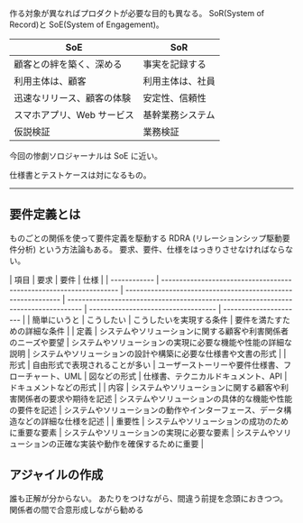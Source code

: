 作る対象が異なればプロダクトが必要な目的も異なる。
SoR(System of Record)と SoE(System of Engagement)。

| SoE                        | SoR              |
| -------------------------- | ---------------- |
| 顧客との絆を築く、深める   | 事実を記録する   |
| 利用主体は、顧客           | 利用主体は、社員 |
| 迅速なリリース、顧客の体験 | 安定性、信頼性   |
| スマホアプリ、Web サービス | 基幹業務システム |
| 仮説検証                   | 業務検証         |

今回の惨劇ソロジャーナルは SoE に近い。

仕様書とテストケースは対になるもの。

---

## 要件定義とは

ものごとの関係を使って要件定義を駆動する RDRA (リレーションシップ駆動要件分析) という方法論もある。
要求、要件、仕様をはっきりさせなければならない。

| 項目         | 要求                                                               | 要件                                                         | 仕様                                                                               |
| ------------ | ------------------------------------------------------------------ | ------------------------------------------------------------ | ---------------------------------------------------------------------------------- | ----------------------------------- | ---------------------- |
| 簡単にいうと | こうしたい                                                         | こうしたいを実現する条件                                     | 要件を満たすための詳細な条件                                                       |
| 定義         | システムやソリューションに関する顧客や利害関係者のニーズや要望     | システムやソリューションの実現に必要な機能や性能の詳細な説明 | システムやソリューションの設計や構築に必要な仕様書や文書の形式                     |
| 形式         | 自由形式で表現されることが多い                                     | ユーザーストーリーや要件仕様書、フローチャート、UML          | 図などの形式                                                                       | 仕様書、テクニカルドキュメント、API | ドキュメントなどの形式 |
| 内容         | システムやソリューションに関する顧客や利害関係者の要求や期待を記述 | システムやソリューションの具体的な機能や性能の要件を記述     | システムやソリューションの動作やインターフェース、データ構造などの詳細な仕様を記述 |
| 重要性       | システムやソリューションの成功のために重要な要素                   | システムやソリューションの実現に必要な要素                   | システムやソリューションの正確な実装や動作を確保するために重要                     |

## アジャイルの作成

誰も正解が分からない。
あたりをつけながら、間違う前提を念頭におきつつ。
関係者の間で合意形成しながら勧める
